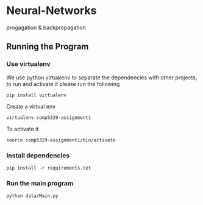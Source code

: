 # Neural-Networks
progagation & backpropagation

## Running the Program

### Use virtualenv
We use python virtualenv to separate the dependencies with other projects, to run and activate it please run the following
```
pip install virtualenv
```
Create a virtual env
```
virtualenv comp5329-assignment1
```
To activate it
```
source comp5329-assignment1/bin/activate
```

### Install dependencies
```
pip install -r requirements.txt
```


### Run the main program
```
python data/Main.py
```